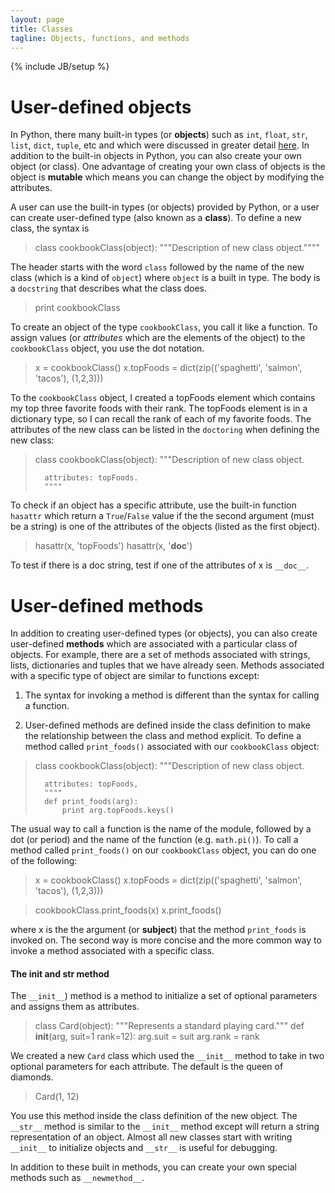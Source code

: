 ```yaml
---
layout: page
title: Classes
tagline: Objects, functions, and methods
---
```

{% include JB/setup %}



# User-defined objects
In Python, there many built-in types (or **objects**) such as `int`, `float`, `str`, `list`, `dict`, `tuple`, etc and which were discussed in greater detail [here](basics.html).  In addition to the built-in objects in Python, you can also create your own object (or class).  One advantage of creating your own class of objects is the object is **mutable** which means you can change the object by modifying the attributes. 


A user can use the built-in types (or objects) provided by Python, or a user can create user-defined type (also known as a **class**).  To define a new class, the syntax is

>	class cookbookClass(object):
>	    """Description of new class object.""""

The header starts with the word `class` followed by the name of the new class (which is a kind of `object`) where `object` is a built in type.  The body is a `docstring` that describes what the class does.  

>	print cookbookClass

To create an object of the type `cookbookClass`, you call it like a function. To assign values (or *attributes* which are the elements of the object) to the `cookbookClass` object, you use the dot notation. 

>	x = cookbookClass()
>	x.topFoods = dict(zip(('spaghetti', 'salmon', 'tacos'), (1,2,3)))

To the `cookbookClass` object, I created a topFoods element which contains my top three favorite foods with their rank. The topFoods element is in a dictionary type, so I can recall the rank of each of my favorite foods.  The attributes of the new class can be listed in the `doctoring` when defining the new class: 

>	class cookbookClass(object):
>	    """Description of new class object.
>	    
>	    attributes: topFoods. 
>	    """"

To check if an object has a specific attribute, use the built-in function `hasattr` which return a `True`/`False` value if the the second argument (must be a string) is one of the attributes of the objects (listed as the first object). 

>	hasattr(x, 'topFoods')
>	hasattr(x, '__doc__')

To test if there is a doc string, test if one of the attributes of x is `__doc__`.


# User-defined methods
In addition to creating user-defined types (or objects), you can also create user-defined **methods** which are associated with a particular class of objects.  For example, there are a set of methods associated with strings, lists, dictionaries and tuples that we have already seen.  Methods associated with a specific type of object are similar to functions except: 

1. The syntax for invoking a method is different than the syntax for calling a function. 

2. User-defined methods are defined inside the class definition to make the relationship between the class and method explicit.  To define a method called `print_foods()` associated with our `cookbookClass` object: 

>	class cookbookClass(object):
>	    """Description of new class object.
>	    
>	    attributes: topFoods, 
>	    """"
>	    def print_foods(arg):
>	        print arg.topFoods.keys()
>

The usual way to call a function is the name of the module, followed by a dot (or period) and the name of the function (e.g. `math.pi()`).  To call a method called `print_foods()` on our `cookbookClass` object, you can do one of the following: 

>	x = cookbookClass()
>	x.topFoods = dict(zip(('spaghetti', 'salmon', 'tacos'), (1,2,3)))

>	cookbookClass.print_foods(x)
>	x.print_foods()

where x is the the argument (or **subject**) that the method `print_foods` is invoked on.  The second way is more concise and the more common way to invoke a method associated with a specific class.

#### The init and str method
The `__init__`) method is a method to initialize a set of optional parameters and assigns them as attributes.  

>	class Card(object):
>	    """Represents a standard playing card."""
>	    def __init__(arg, suit=1 rank=12):
>	        arg.suit = suit
>	        arg.rank = rank

We created a new `Card` class which used the `__init__` method to take in two optional parameters for each attribute. The default is the queen of diamonds.  

>	Card(1, 12)

You use this method inside the class definition of the new object. The `__str__` method is similar to the `__init__` method except will return a string representation of an object.  Almost all new classes start with writing `__init__` to initialize objects and `__str__` is useful for debugging.  

In addition to these built in methods, you can create your own special methods such as `__newmethod__`. 

